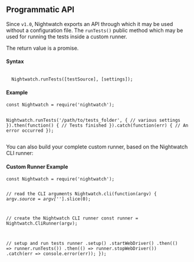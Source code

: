 ## Programmatic API

Since `v1.0`, Nightwatch exports an API through which it may be used without a configuration file. The `runTests()` public method which may be used for running the tests inside a custom runner.

The return value is a promise.

#### Syntax
<pre><code class="language-javascript">
  Nightwatch.runTests([testSource], [settings]);
</code></pre>

#### Example

<div class="sample-test"><pre class="line-numbers"><code class="language-javascript">const Nightwatch = require('nightwatch');

Nightwatch.runTests('/path/to/tests_folder', {
  // various settings
}).then(function() {
  // Tests finished
}).catch(function(err) {
  // An error occurred
});
</code></pre></div>

You can also build your complete custom runner, based on the Nightwatch CLI runner:

#### Custom Runner Example

<div class="sample-test"><pre class="line-numbers"><code class="language-javascript">const Nightwatch = require('nightwatch');

// read the CLI arguments
Nightwatch.cli(function(argv) {
  argv._source = argv['_'].slice(0);

  // create the Nightwatch CLI runner
  const runner = Nightwatch.CliRunner(argv);

  // setup and run tests
  runner
    .setup()
    .startWebDriver()
    .then(() => runner.runTests())
    .then(() => runner.stopWebDriver())
    .catch(err => console.error(err));
});
</code></pre></div>

